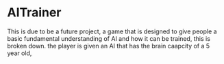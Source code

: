 # AITrainer

This is due to be a future project, a game that is designed to give people a basic fundamental understanding of AI and how it can be trained, this is broken down. the player is given an AI that has the brain caapcity of a 5 year old, 
